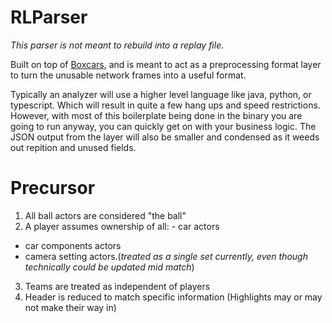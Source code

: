 # RLParser
_This parser is not meant to rebuild into a replay file._

Built on top of [Boxcars](https://github.com/nickbabcock/boxcars), and is meant to act as a preprocessing format layer to turn the unusable network frames into a useful format.

Typically an analyzer will use a higher level language like java, python, or typescript. Which will result in quite a few hang ups and speed restrictions. However, with most of this boilerplate being done in the binary you are going to run anyway, you can quickly get on with your business logic. The JSON output from the layer will also be smaller and condensed as it weeds out repition and unused fields.

# Precursor
1. All ball actors are considered "the ball"
2. A player assumes ownership of all:    - car actors
- car components actors
- camera setting actors.(_treated as a single set currently, even though technically could be updated mid match_)
3. Teams are treated as independent of players
4. Header is reduced to match specific information (Highlights may or may not make their way in)
